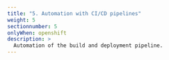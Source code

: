 ```yaml
---
title: "5. Automation with CI/CD pipelines"
weight: 5
sectionnumber: 5
onlyWhen: openshift
description: >
  Automation of the build and deployment pipeline.
---
```

